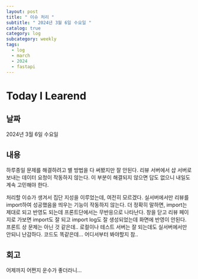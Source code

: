 ```yaml
---
layout: post
title: " 이슈 처리 "
subtitle: " 2024년 3월 6일 수요일 "
catalog: true
category: log
subcategory: weekly
tags:
  - log
  - march
  - 2024
  - fastapi
---
```


# Today I Learend

## 날짜

2024년 3월 6일 수요일

## 내용

하루종일 문제를 해결하려고 별 방법을 다 써봤지만 잘 안된다. 리뷰 서버에서 샵 서버로 보내는 데이터 요청이 작동하지 않는다. 이 부분이 해결되지 않으면 답도 없으니 내일도 계속 고민해야 한다.

처리할 이슈가 생겨서 집단 지성을 이루었는데, 여전히 모르겠다. 실서버에서만 리뷰를 import하여 성공했음을 띄우는 기능이 작동하지 않는다. 더 정확히 말하면, import는 제대로 되고 반영도 되는데 프론트단에서는 무반응으로 나타난다. 창을 닫고 리뷰 페이지로 가보면 import도 잘 되고 import log도 잘 생성되었는데 화면에 반영이 안된다. 프론트 상 문제는 아닌 것 같은데.. 로컬이나 테스트 서버는 잘 되는데도 실서버에서만 안되니 난감하다. 코드도 똑같은데… 어디서부터 봐야할지 참..

## 회고

어제까지 어쩐지 운수가 좋더라니…
